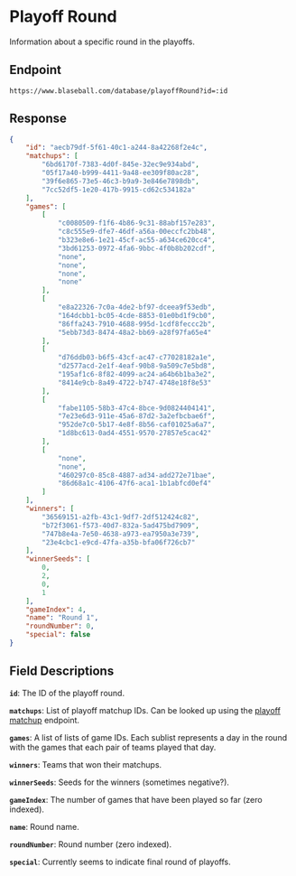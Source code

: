 # Playoff Round

Information about a specific round in the playoffs.

## Endpoint

`https://www.blaseball.com/database/playoffRound?id=:id`

## Response

```json
{
    "id": "aecb79df-5f61-40c1-a244-8a42268f2e4c",
    "matchups": [
        "6bd6170f-7383-4d0f-845e-32ec9e934abd",
        "05f17a40-b999-4411-9a48-ee309f80ac28",
        "39f6e865-73e5-46c3-b9a9-3e846e7898db",
        "7cc52df5-1e20-417b-9915-cd62c534182a"
    ],
    "games": [
        [
            "c0080509-f1f6-4b86-9c31-88abf157e283",
            "c8c555e9-dfe7-46df-a56a-00eccfc2bb48",
            "b323e8e6-1e21-45cf-ac55-a634ce620cc4",
            "3bd61253-0972-4fa6-9bbc-4f0b8b202cdf",
            "none",
            "none",
            "none",
            "none"
        ],
        [
            "e8a22326-7c0a-4de2-bf97-dceea9f53edb",
            "164dcbb1-bc05-4cde-8853-01e0bd1f9cb0",
            "86ffa243-7910-4688-995d-1cdf8feccc2b",
            "5ebb73d3-8474-48a2-bb69-a28f97fa65e4"
        ],
        [
            "d76ddb03-b6f5-43cf-ac47-c77028182a1e",
            "d2577acd-2e1f-4eaf-90b8-9a509c7e5bd8",
            "195af1c6-8f82-4099-ac24-a64b6b1ba3e2",
            "8414e9cb-8a49-4722-b747-4748e18f8e53"
        ],
        [
            "fabe1105-58b3-47c4-8bce-9d0824404141",
            "7e23e6d3-911e-45a6-87d2-3a2efbcbae6f",
            "952de7c0-5b17-4e8f-8b56-caf01025a6a7",
            "1d8bc613-0ad4-4551-9570-27857e5cac42"
        ],
        [
            "none",
            "none",
            "460297c0-85c8-4887-ad34-add272e71bae",
            "86d68a1c-4106-47f6-aca1-1b1abfcd0ef4"
        ]
    ],
    "winners": [
        "36569151-a2fb-43c1-9df7-2df512424c82",
        "b72f3061-f573-40d7-832a-5ad475bd7909",
        "747b8e4a-7e50-4638-a973-ea7950a3e739",
        "23e4cbc1-e9cd-47fa-a35b-bfa06f726cb7"
    ],
    "winnerSeeds": [
        0,
        2,
        0,
        1
    ],
    "gameIndex": 4,
    "name": "Round 1",
    "roundNumber": 0,
    "special": false
}
```

## Field Descriptions

**`id`**: The ID of the playoff round.

**`matchups`**: List of playoff matchup IDs. Can be looked up using the [playoff matchup](playoff-matchup.md) endpoint.

**`games`**: A list of lists of game IDs. Each sublist represents a day in the round with the games that each pair of teams played that day.

**`winners`**: Teams that won their matchups.

**`winnerSeeds`**: Seeds for the winners (sometimes negative?).

**`gameIndex`**: The number of games that have been played so far (zero indexed).

**`name`**: Round name.

**`roundNumber`**: Round number (zero indexed).

**`special`**: Currently seems to indicate final round of playoffs.
